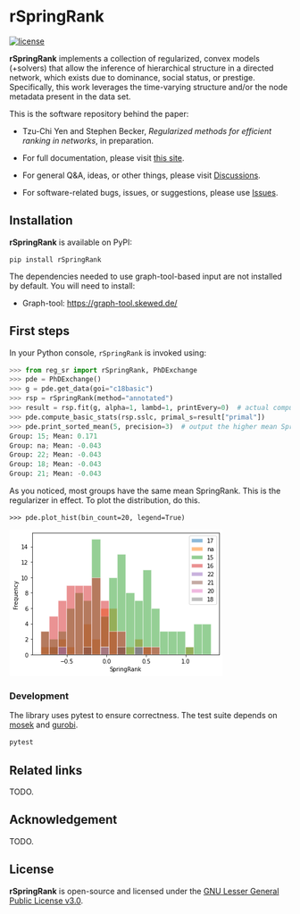 # rSpringRank

[![license](https://img.shields.io/badge/license-LGPL-green.svg?style=flat)](https://github.com/junipertcy/rSpringRank/blob/main/LICENSE)


**rSpringRank** implements a collection of regularized, convex models (+solvers) that allow the inference of hierarchical structure in a directed network, which exists due to dominance, social status, or prestige. Specifically, this work leverages the time-varying structure and/or the node metadata present in the data set.

This is the software repository behind the paper:
* Tzu-Chi Yen and Stephen Becker, *Regularized methods for efficient ranking in networks*, in preparation.


* For full documentation, please visit [this site](https://).
* For general Q&A, ideas, or other things, please visit [Discussions](https://).
* For software-related bugs, issues, or suggestions, please use [Issues](https://).



Installation
------------
**rSpringRank** is available on PyPI:
```
pip install rSpringRank
```

The dependencies needed to use graph-tool-based input are not installed by default. You will need to install:
* Graph-tool: https://graph-tool.skewed.de/


First steps
-----------
In your Python console, `rSpringRank` is invoked using:

```python
>>> from reg_sr import rSpringRank, PhDExchange
>>> pde = PhDExchange()
>>> g = pde.get_data(goi="c18basic")
>>> rsp = rSpringRank(method="annotated")
>>> result = rsp.fit(g, alpha=1, lambd=1, printEvery=0)  # actual computation; takes ~5 seconds
>>> pde.compute_basic_stats(rsp.sslc, primal_s=result["primal"])
>>> pde.print_sorted_mean(5, precision=3)  # output the higher mean SpringRank categories
Group: 15; Mean: 0.171
Group: na; Mean: -0.043
Group: 22; Mean: -0.043
Group: 18; Mean: -0.043
Group: 21; Mean: -0.043
```

As you noticed, most groups have the same mean SpringRank. This is the regularizer in effect. To plot the distribution, do this.

```
>>> pde.plot_hist(bin_count=20, legend=True)
```

![A histogram of ranks stratified by C18 category](etc/example_c18.png)



### Development
The library uses pytest to ensure correctness. The test suite depends on [mosek](https://www.mosek.com/) and [gurobi](https://www.gurobi.com/).

```python
pytest
```


Related links
-------------
TODO.

Acknowledgement
---------------
TODO.


License
-------
**rSpringRank** is open-source and licensed under the [GNU Lesser General Public License v3.0](https://www.gnu.org/licenses/lgpl-3.0.en.html).
